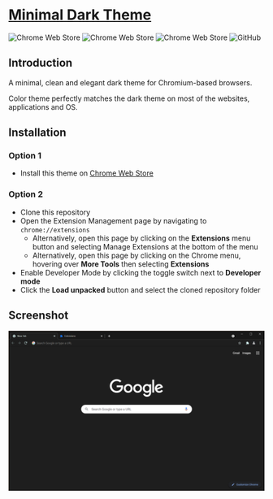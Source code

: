 # [Minimal Dark Theme](https://chrome.google.com/webstore/detail/minimal-dark-theme/akjfdocgccjidcoighgemcppkabmcpmd)

![Chrome Web Store](https://img.shields.io/chrome-web-store/v/akjfdocgccjidcoighgemcppkabmcpmd)
![Chrome Web Store](https://img.shields.io/chrome-web-store/users/akjfdocgccjidcoighgemcppkabmcpmd)
![Chrome Web Store](https://img.shields.io/chrome-web-store/rating/akjfdocgccjidcoighgemcppkabmcpmd)
![GitHub](https://img.shields.io/github/license/maxsli/MinimalDarkTheme)

## Introduction

A minimal, clean and elegant dark theme for Chromium-based browsers.

Color theme perfectly matches the dark theme on most of the websites, applications and OS.

## Installation

### Option 1

* Install this theme on [Chrome Web Store](https://chrome.google.com/webstore/detail/minimal-dark-theme/akjfdocgccjidcoighgemcppkabmcpmd)

### Option 2

* Clone this repository
* Open the Extension Management page by navigating to `chrome://extensions`
  * Alternatively, open this page by clicking on the **Extensions** menu button and selecting Manage Extensions at the bottom of the menu
  * Alternatively, open this page by clicking on the Chrome menu, hovering over **More Tools** then selecting **Extensions**
* Enable Developer Mode by clicking the toggle switch next to **Developer mode**
* Click the **Load unpacked** button and select the cloned repository folder

## Screenshot

![Minimal Dark Theme on Google Chrome](/screenshot.png)
